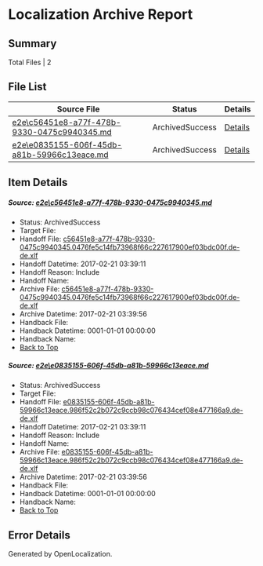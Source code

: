 # <a name='report-top'></a> Localization Archive Report

## Summary
 Total Files | 2

## File List
 Source File | Status | Details 
 ----------- | ------ | ------- 
 [e2e\c56451e8-a77f-478b-9330-0475c9940345.md](https://github.com/OpenLocalizationTestOrg/ol-test4/blob/36ec909d317b35f23ebdb4fae36cb01588bcaaa4/e2e/c56451e8-a77f-478b-9330-0475c9940345.md) | ArchivedSuccess | [Details](#d809155803e23b4c1d8a5aad5b7d6940a39b19081)
 [e2e\e0835155-606f-45db-a81b-59966c13eace.md](https://github.com/OpenLocalizationTestOrg/ol-test4/blob/36ec909d317b35f23ebdb4fae36cb01588bcaaa4/e2e/e0835155-606f-45db-a81b-59966c13eace.md) | ArchivedSuccess | [Details](#081b1fe782fd9db624284dd756b1ec2d1757d7c62)

## Item Details
##### <a name='d809155803e23b4c1d8a5aad5b7d6940a39b19081'></a> Source: [e2e\c56451e8-a77f-478b-9330-0475c9940345.md](https://github.com/OpenLocalizationTestOrg/ol-test4/blob/36ec909d317b35f23ebdb4fae36cb01588bcaaa4/e2e/c56451e8-a77f-478b-9330-0475c9940345.md)
* Status: ArchivedSuccess
* Target File: 
* Handoff File: [c56451e8-a77f-478b-9330-0475c9940345.0476fe5c14fb73968f66c227617900ef03bdc00f.de-de.xlf](https://github.com/OpenLocalizationTestOrg/ol-test4-handoff/blob/0e1f745f0f5214ef0ac04ce38f33c94135c3fea9/ol-handoff/OpenLocalizationTestOrg/ol-test4-dede/xinjiang/ht/c56451e8-a77f-478b-9330-0475c9940345.0476fe5c14fb73968f66c227617900ef03bdc00f.de-de.xlf)
* Handoff Datetime: 2017-02-21 03:39:11
* Handoff Reason: Include
* Handoff Name: 
* Archive File: [c56451e8-a77f-478b-9330-0475c9940345.0476fe5c14fb73968f66c227617900ef03bdc00f.de-de.xlf](https://github.com/OpenLocalizationTestOrg/ol-test4-handoff/blob/d6b07d4c97177e1a8904510899b42bd0e31802b7/ol-archive/OpenLocalizationTestOrg/ol-test4-dede/xinjiang/ht/c56451e8-a77f-478b-9330-0475c9940345.0476fe5c14fb73968f66c227617900ef03bdc00f.de-de.xlf)
* Archive Datetime: 2017-02-21 03:39:56
* Handback File: 
* Handback Datetime: 0001-01-01 00:00:00
* Handback Name: 
* [Back to Top](#report-top)

##### <a name='081b1fe782fd9db624284dd756b1ec2d1757d7c62'></a> Source: [e2e\e0835155-606f-45db-a81b-59966c13eace.md](https://github.com/OpenLocalizationTestOrg/ol-test4/blob/36ec909d317b35f23ebdb4fae36cb01588bcaaa4/e2e/e0835155-606f-45db-a81b-59966c13eace.md)
* Status: ArchivedSuccess
* Target File: 
* Handoff File: [e0835155-606f-45db-a81b-59966c13eace.986f52c2b072c9ccb98c076434cef08e477166a9.de-de.xlf](https://github.com/OpenLocalizationTestOrg/ol-test4-handoff/blob/0e1f745f0f5214ef0ac04ce38f33c94135c3fea9/ol-handoff/OpenLocalizationTestOrg/ol-test4-dede/xinjiang/ht/e0835155-606f-45db-a81b-59966c13eace.986f52c2b072c9ccb98c076434cef08e477166a9.de-de.xlf)
* Handoff Datetime: 2017-02-21 03:39:11
* Handoff Reason: Include
* Handoff Name: 
* Archive File: [e0835155-606f-45db-a81b-59966c13eace.986f52c2b072c9ccb98c076434cef08e477166a9.de-de.xlf](https://github.com/OpenLocalizationTestOrg/ol-test4-handoff/blob/d6b07d4c97177e1a8904510899b42bd0e31802b7/ol-archive/OpenLocalizationTestOrg/ol-test4-dede/xinjiang/ht/e0835155-606f-45db-a81b-59966c13eace.986f52c2b072c9ccb98c076434cef08e477166a9.de-de.xlf)
* Archive Datetime: 2017-02-21 03:39:56
* Handback File: 
* Handback Datetime: 0001-01-01 00:00:00
* Handback Name: 
* [Back to Top](#report-top)


## Error Details

Generated by OpenLocalization.
